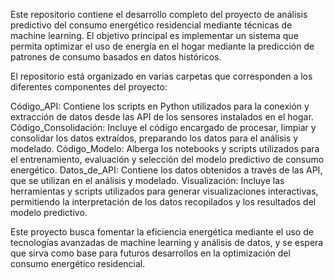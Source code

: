 Este repositorio contiene el desarrollo completo del proyecto de análisis predictivo del consumo energético residencial mediante técnicas de machine learning. El objetivo principal es implementar un sistema que permita optimizar el uso de energía en el hogar mediante la predicción de patrones de consumo basados en datos históricos.

El repositorio está organizado en varias carpetas que corresponden a los diferentes componentes del proyecto:

Código_API: Contiene los scripts en Python utilizados para la conexión y extracción de datos desde las API de los sensores instalados en el hogar.
Código_Consolidación: Incluye el código encargado de procesar, limpiar y consolidar los datos extraídos, preparando los datos para el análisis y modelado.
Código_Modelo: Alberga los notebooks y scripts utilizados para el entrenamiento, evaluación y selección del modelo predictivo de consumo energético.
Datos_de_API: Contiene los datos obtenidos a través de las API, que se utilizan en el análisis y modelado.
Visualización: Incluye las herramientas y scripts utilizados para generar visualizaciones interactivas, permitiendo la interpretación de los datos recopilados y los resultados del modelo predictivo.

Este proyecto busca fomentar la eficiencia energética mediante el uso de tecnologías avanzadas de machine learning y análisis de datos, y se espera que sirva como base para futuros desarrollos en la optimización del consumo energético residencial.
